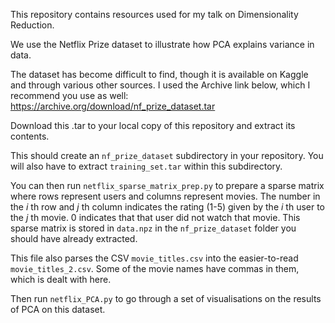 This repository contains resources used for my talk on Dimensionality Reduction.

We use the Netflix Prize dataset to illustrate how PCA explains variance in data.

The dataset has become difficult to find, though it is available on Kaggle and through various other sources. I used the Archive link below, which I recommend you use as well:
https://archive.org/download/nf_prize_dataset.tar

Download this .tar to your local copy of this repository and extract its contents.

This should create an ```nf_prize_dataset``` subdirectory in your repository. You will also have to extract ```training_set.tar``` within this subdirectory.

You can then run ```netflix_sparse_matrix_prep.py``` to prepare a sparse matrix where rows represent users and columns represent movies. The number in the _i_ th row and _j_ th column indicates the rating (1-5) given by the _i_ th user to the _j_ th movie. 0 indicates that that user did not watch that movie. This sparse matrix is stored in ```data.npz``` in the ```nf_prize_dataset``` folder you should have already extracted.

This file also parses the CSV ```movie_titles.csv``` into the easier-to-read ```movie_titles_2.csv```. Some of the movie names have commas in them, which is dealt with here.

Then run ```netflix_PCA.py``` to go through a set of visualisations on the results of PCA on this dataset.
